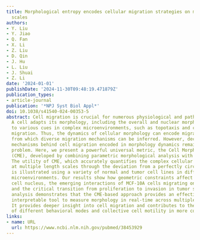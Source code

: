 ```yaml
---
title: Morphological entropy encodes cellular migration strategies on multiple length
  scales
authors:
- Y. Liu
- Y. Jiao
- Q. Fan
- X. Li
- Z. Liu
- D. Qin
- J. Hu
- L. Liu
- J. Shuai
- Z. Li
date: '2024-01-01'
publishDate: '2024-11-30T09:48:19.471879Z'
publication_types:
- article-journal
publication: '*NPJ Syst Biol Appl*'
doi: 10.1038/s41540-024-00353-5
abstract: Cell migration is crucial for numerous physiological and pathological processes.
  A cell adapts its morphology, including the overall and nuclear morphology, in response
  to various cues in complex microenvironments, such as topotaxis and chemotaxis during
  migration. Thus, the dynamics of cellular morphology can encode migration strategies,
  from which diverse migration mechanisms can be inferred. However, deciphering the
  mechanisms behind cell migration encoded in morphology dynamics remains a challenging
  problem. Here, we present a powerful universal metric, the Cell Morphological Entropy
  (CME), developed by combining parametric morphological analysis with Shannon entropy.
  The utility of CME, which accurately quantifies the complex cellular morphology
  at multiple length scales through the deviation from a perfectly circular shape,
  is illustrated using a variety of normal and tumor cell lines in different in vitro
  microenvironments. Our results show how geometric constraints affect the MDA-MB-231
  cell nucleus, the emerging interactions of MCF-10A cells migrating on collagen gel,
  and the critical transition from proliferation to invasion in tumor spheroids. The
  analysis demonstrates that the CME-based approach provides an effective and physically
  interpretable tool to measure morphology in real-time across multiple length scales.
  It provides deeper insight into cell migration and contributes to the understanding
  of different behavioral modes and collective cell motility in more complex microenvironments.
links:
- name: URL
  url: https://www.ncbi.nlm.nih.gov/pubmed/38453929
---
```

